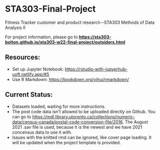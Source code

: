 # STA303-Final-Project
Fitness Tracker customer and product research--STA303 Methods of Data Analysis II

For project information, please go to **https://sta303-bolton.github.io/sta303-w22-final-project/outsiders.html**

## Resources:
* Set up Jupyter Notebook: https://rstudio-with-jupyerhub-uoft.netlify.app/#5
* Use R Markdown: https://bookdown.org/yihui/rmarkdown/

## Current Status:
* Datasets loaded, waiting for more instructions.
* The post code data isn't allowed to be uploaded directly on Github. You can go to https://mdl.library.utoronto.ca/collections/numeric-data/census-canada/postal-code-conversion-file/2016. The August 2021 .sav file is used, because it is the newest and we have 2021 concensus data to use it with.
* Issues with the knitted rmd can be ignored, like cover page loading. It will be updated when the project template is provided.

